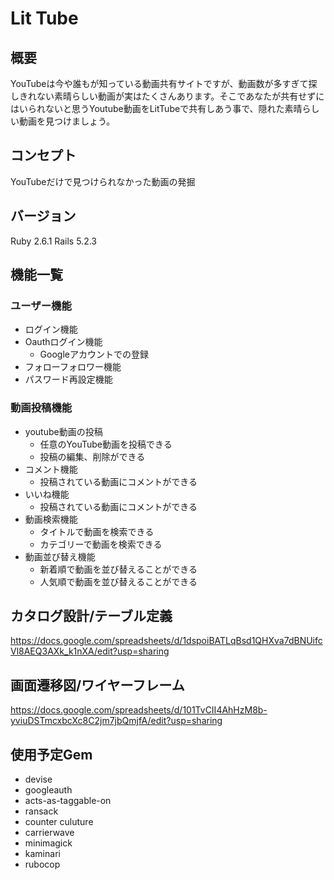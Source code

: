 # Lit Tube
## 概要
YouTubeは今や誰もが知っている動画共有サイトですが、動画数が多すぎて探しきれない素晴らしい動画が実はたくさんあります。そこであなたが共有せずにはいられないと思うYoutube動画をLitTubeで共有しあう事で、隠れた素晴らしい動画を見つけましょう。
## コンセプト
YouTubeだけで見つけられなかった動画の発掘
## バージョン
Ruby 2.6.1 Rails 5.2.3
## 機能一覧
### ユーザー機能
+ ログイン機能
+ Oauthログイン機能
  + Googleアカウントでの登録
+ フォローフォロワー機能
+ パスワード再設定機能
### 動画投稿機能
+ youtube動画の投稿
  + 任意のYouTube動画を投稿できる
  + 投稿の編集、削除ができる
+ コメント機能
  + 投稿されている動画にコメントができる
+ いいね機能
  + 投稿されている動画にコメントができる
+ 動画検索機能
  + タイトルで動画を検索できる
  + カテゴリーで動画を検索できる
+ 動画並び替え機能
  + 新着順で動画を並び替えることができる
  + 人気順で動画を並び替えることができる
## カタログ設計/テーブル定義
https://docs.google.com/spreadsheets/d/1dspoiBATLqBsd1QHXva7dBNUifcVl8AEQ3AXk_k1nXA/edit?usp=sharing
## 画面遷移図/ワイヤーフレーム
https://docs.google.com/spreadsheets/d/101TvCII4AhHzM8b-yviuDSTmcxbcXc8C2jm7jbQmjfA/edit?usp=sharing
## 使用予定Gem
+ devise
+ googleauth
+ acts-as-taggable-on
+ ransack
+ counter culuture
+ carrierwave
+ minimagick
+ kaminari
+ rubocop